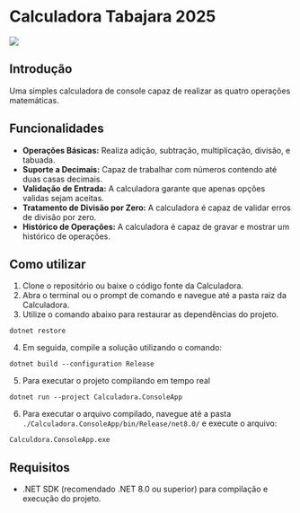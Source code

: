 # Calculadora Tabajara 2025

![](https://i.imgur.com/OAKlHEp.gif)

## Introdução
Uma simples calculadora de console capaz de realizar as quatro operações matemáticas.

## Funcionalidades

- **Operações Básicas:** Realiza adição, subtração, multiplicação, divisão, e tabuada.
- **Suporte a Decimais:** Capaz de trabalhar com números contendo até duas casas decimais.
- **Validação de Entrada:** A calculadora garante que apenas opções validas sejam aceitas.
- **Tratamento de Divisão por Zero:** A calculadora é capaz de validar erros de divisão por zero.
- **Histórico de Operações:** A calculadora é capaz de gravar e mostrar um histórico de operações.

## Como utilizar

1. Clone o repositório ou baixe o código fonte da Calculadora.
2. Abra o terminal ou o prompt de comando e navegue até a pasta raiz da Calculadora.
3. Utilize o comando abaixo para restaurar as dependências do projeto.

```
dotnet restore
```
4. Em seguida, compile a solução utilizando o comando:
```
dotnet build --configuration Release
```

5. Para executar o projeto compilando em tempo real
```
dotnet run --project Calculadora.ConsoleApp
```

6. Para executar o arquivo compilado, navegue até a pasta `./Calculadora.ConsoleApp/bin/Release/net8.0/` e execute o arquivo:
```
Calculdora.ConsoleApp.exe
```

## Requisitos

- .NET SDK (recomendado .NET 8.0 ou superior) para compilação e execução do projeto.
